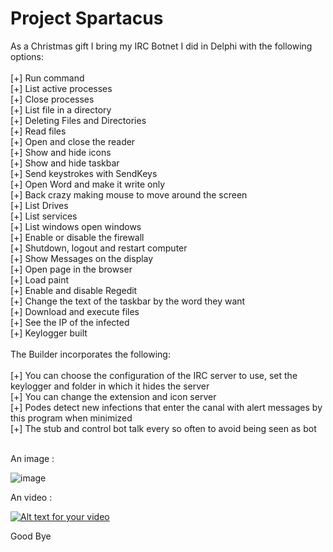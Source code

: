 Project Spartacus
=========

As a Christmas gift I bring my IRC Botnet I did in Delphi with the following options:<br>
<br>
[+] Run command<br>
[+] List active processes<br>
[+] Close processes<br>
[+] List file in a directory<br>
[+] Deleting Files and Directories<br>
[+] Read files<br>
[+] Open and close the reader<br>
[+] Show and hide icons<br>
[+] Show and hide taskbar<br>
[+] Send keystrokes with SendKeys<br>
[+] Open Word and make it write only<br>
[+] Back crazy making mouse to move around the screen<br>
[+] List Drives<br>
[+] List services<br>
[+] List windows open windows<br>
[+] Enable or disable the firewall<br>
[+] Shutdown, logout and restart computer<br>
[+] Show Messages on the display<br>
[+] Open page in the browser<br>
[+] Load paint<br>
[+] Enable and disable Regedit<br>
[+] Change the text of the taskbar by the word they want<br>
[+] Download and execute files<br>
[+] See the IP of the infected<br>
[+] Keylogger built<br>
<br>
The Builder incorporates the following:<br>
<br>
[+] You can choose the configuration of the IRC server to use, set the keylogger and folder in which it hides the server<br>
[+] You can change the extension and icon server<br>
[+] Podes detect new infections that enter the canal with alert messages by this program when minimized<br>
[+] The stub and control bot talk every so often to avoid being seen as bot<br>
<br>

An image : 

![image](http://doddyhackman.webcindario.com/images/spartacus.jpg)

An video : 

[![Alt text for your video](http://img.youtube.com/vi/3TUN9_rq2sE/0.jpg)](http://www.youtube.com/watch?v=3TUN9_rq2sE)

Good Bye
